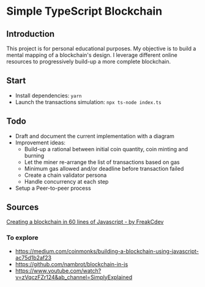 # Simple TypeScript Blockchain

## Introduction

This project is for personal educational purposes. My objective is to build a mental mapping of a blockchain's design.
I leverage different online resources to progressively build-up a more complete blockchain.

## Start

-   Install dependencies: `yarn`
-   Launch the transactions simulation: `npx ts-node index.ts`

## Todo

-   Draft and document the current implementation with a diagram
-   Improvement ideas:
    -   Build-up a rational between initial coin quantity, coin minting and burning
    -   Let the miner re-arrange the list of transactions based on gas
    -   Minimum gas allowed and/or deadline before transaction failed
    -   Create a chain validator persona
    -   Handle concurrency at each step
-   Setup a Peer-to-peer process

## Sources

[Creating a blockchain in 60 lines of Javascript - by FreakCdev](https://dev.to/freakcdev297/creating-a-blockchain-in-60-lines-of-javascript-5fka)

### To explore

-   https://medium.com/coinmonks/building-a-blockchain-using-javascript-ac75d1b2af23
-   https://github.com/nambrot/blockchain-in-js
-   https://www.youtube.com/watch?v=zVqczFZr124&ab_channel=SimplyExplained
